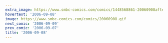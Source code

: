 ```yaml
---
extra_image: https://www.smbc-comics.com/comics/1448568861-20060908after.png
hovertext: '2006-09-08'
image: https://www.smbc-comics.com/comics/20060908.gif
next_comic: '2006-09-09'
prev_comic: '2006-09-07'
title: '2006-09-08'
---
```


